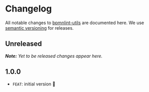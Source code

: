 # Changelog

All notable changes to [bpmnlint-utils](https://github.com/bpmn-io/bpmnlint-utils) are documented here. We use [semantic versioning](http://semver.org/) for releases.

## Unreleased

___Note:__ Yet to be released changes appear here._

## 1.0.0

* `FEAT`: initial version :tada: